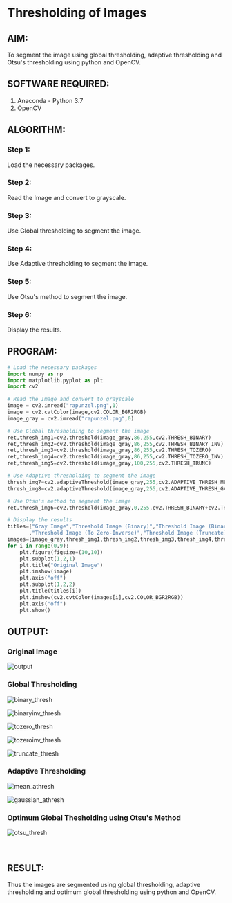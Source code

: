 # Thresholding of Images
## AIM:
To segment the image using global thresholding, adaptive thresholding and Otsu's thresholding using python and OpenCV.

## SOFTWARE REQUIRED:
1. Anaconda - Python 3.7
2. OpenCV

## ALGORITHM:

### Step 1:
Load the necessary packages.

### Step 2:
Read the Image and convert to grayscale.

### Step 3:
Use Global thresholding to segment the image.

### Step 4:
Use Adaptive thresholding to segment the image.

### Step 5:
Use Otsu's method to segment the image.

### Step 6:
Display the results.


## PROGRAM:
```python
# Load the necessary packages
import numpy as np
import matplotlib.pyplot as plt
import cv2

# Read the Image and convert to grayscale
image = cv2.imread("rapunzel.png",1)
image = cv2.cvtColor(image,cv2.COLOR_BGR2RGB)
image_gray = cv2.imread("rapunzel.png",0)

# Use Global thresholding to segment the image
ret,thresh_img1=cv2.threshold(image_gray,86,255,cv2.THRESH_BINARY)
ret,thresh_img2=cv2.threshold(image_gray,86,255,cv2.THRESH_BINARY_INV)
ret,thresh_img3=cv2.threshold(image_gray,86,255,cv2.THRESH_TOZERO)
ret,thresh_img4=cv2.threshold(image_gray,86,255,cv2.THRESH_TOZERO_INV)
ret,thresh_img5=cv2.threshold(image_gray,100,255,cv2.THRESH_TRUNC)

# Use Adaptive thresholding to segment the image
thresh_img7=cv2.adaptiveThreshold(image_gray,255,cv2.ADAPTIVE_THRESH_MEAN_C,cv2.THRESH_BINARY,11,2)
thresh_img8=cv2.adaptiveThreshold(image_gray,255,cv2.ADAPTIVE_THRESH_GAUSSIAN_C,cv2.THRESH_BINARY,11,2)

# Use Otsu's method to segment the image 
ret,thresh_img6=cv2.threshold(image_gray,0,255,cv2.THRESH_BINARY+cv2.THRESH_OTSU)

# Display the results
titles=["Gray Image","Threshold Image (Binary)","Threshold Image (Binary Inverse)","Threshold Image (To Zero)"
       ,"Threshold Image (To Zero-Inverse)","Threshold Image (Truncate)","Otsu","Adaptive Threshold (Mean)","Adaptive Threshold (Gaussian)"]
images=[image_gray,thresh_img1,thresh_img2,thresh_img3,thresh_img4,thresh_img5,thresh_img6,thresh_img7,thresh_img8]
for i in range(0,9):
    plt.figure(figsize=(10,10))
    plt.subplot(1,2,1)
    plt.title("Original Image")
    plt.imshow(image)
    plt.axis("off")
    plt.subplot(1,2,2)
    plt.title(titles[i])
    plt.imshow(cv2.cvtColor(images[i],cv2.COLOR_BGR2RGB))
    plt.axis("off")
    plt.show()

```

## OUTPUT:

### Original Image
![output](https://user-images.githubusercontent.com/93427264/170813790-36b6e624-c3d2-495c-b3cd-73b4dc1c9d0d.png)
<br>

### Global Thresholding
![binary_thresh](https://user-images.githubusercontent.com/93427264/170813799-dc2506a2-065e-4ece-bbcc-9de58c2039c4.png)
<br>

![binaryinv_thresh](https://user-images.githubusercontent.com/93427264/170813807-0dea24e2-48c8-4666-a5ec-229d545075e0.png)
<br>

![tozero_thresh](https://user-images.githubusercontent.com/93427264/170813812-668cb37d-3ed6-47b1-8491-93ac7f927a5d.png)
<br>

![tozeroinv_thresh](https://user-images.githubusercontent.com/93427264/170813817-4b68cc51-7f04-406d-8c0e-534575fcd754.png)
<br>

![truncate_thresh](https://user-images.githubusercontent.com/93427264/170813823-a4754866-a5a8-4852-9180-d65fe4a83c48.png)
<br>

### Adaptive Thresholding
![mean_athresh](https://user-images.githubusercontent.com/93427264/170813828-11d37334-ec08-4b2a-80a1-743c1b95f5c1.png)
<br>

![gaussian_athresh](https://user-images.githubusercontent.com/93427264/170813834-c3b08f1a-df80-44aa-bd44-c0a9889d9e69.png)
<br>


### Optimum Global Thesholding using Otsu's Method
![otsu_thresh](https://user-images.githubusercontent.com/93427264/170813837-51c49eed-e370-4d9c-a68e-da4252d7b9c0.png)

<br>



## RESULT:
Thus the images are segmented using global thresholding, adaptive thresholding and optimum global thresholding using python and OpenCV.

